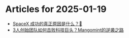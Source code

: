 # Articles for 2025-01-19

- [SpaceX 成功的真正原因是什么？🚀](https://keithhchen.github.io/wpa-md-previews/2025-01-19/html/SpaceX-成功的真正原因是什么.html)
- [3人创始团队如何击败科技巨头？Mangomint的逆袭之路](https://keithhchen.github.io/wpa-md-previews/2025-01-19/html/3人创始团队如何击败科技巨头Mangomint的逆袭之路.html)